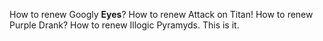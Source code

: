 How to renew Googly **Eyes**?
How to renew Attack on Titan!
How to renew Purple Drank?
How to renew Illogic Pyramyds. This is it.

